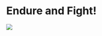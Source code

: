 # Endure and Fight!  

![](https://github.com/zhukuixi/RainyNight/blob/master/ElementOfProgrammingInPython/img/175802.jpg)
